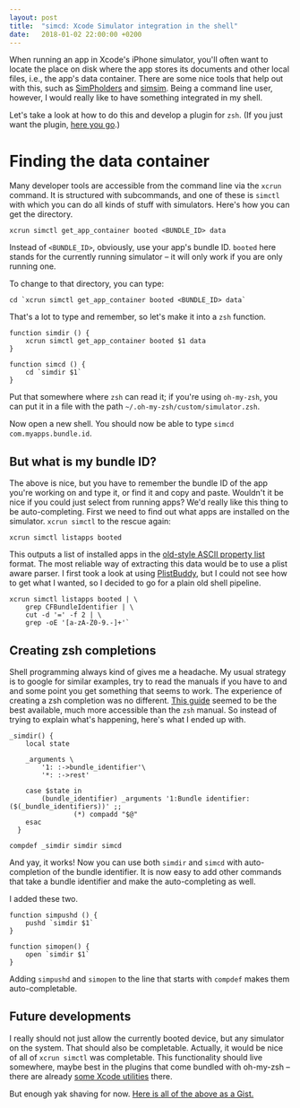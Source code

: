 ```yaml
---
layout: post
title:  "simcd: Xcode Simulator integration in the shell"
date:   2018-01-02 22:00:00 +0200
---
```


When running an app in Xcode's iPhone simulator, you'll often want to locate the place on disk where the app stores its documents and other local files, i.e., the app's data container.  There are some nice tools that help out with this, such as [SimPholders](https://simpholders.com/) and [simsim](https://github.com/dsmelov/simsim).  Being a command line user, however, I would really like to have something integrated in my shell.

Let's take a look at how to do this and develop a plugin for `zsh`.  (If you just want the plugin, [here you go](https://gist.github.com/skagedal/6fda34e0bc5f532e02dd51314554bcdd).)

# Finding the data container 

Many developer tools are accessible from the command line via the `xcrun` command.  It is structured with subcommands, and one of these is `simctl` with which you can do all kinds of stuff with simulators.  Here's how you can get the directory.  

```shell
xcrun simctl get_app_container booted <BUNDLE_ID> data
```

Instead of `<BUNDLE_ID>`, obviously, use your app's bundle ID.  `booted` here stands for the currently running simulator – it will only work if you are only running one. 

To change to that directory, you can type:

```shell
cd `xcrun simctl get_app_container booted <BUNDLE_ID> data`
```

That's a lot to type and remember, so let's make it into a `zsh` function.

```shell
function simdir () { 
	xcrun simctl get_app_container booted $1 data 
}

function simcd () {
	cd `simdir $1`
}
```

Put that somewhere where `zsh` can read it; if you're using `oh-my-zsh`, you can put it in a file with the path `~/.oh-my-zsh/custom/simulator.zsh`.  

Now open a new shell.  You should now be able to type `simcd com.myapps.bundle.id`. 

## But what is my bundle ID?

The above is nice, but you have to remember the bundle ID of the app you're working on and type it, or find it and copy and paste.  Wouldn't it be nice if you could just select from running apps?  We'd really like this thing to be auto-completing.  First we need to find out what apps are installed on the simulator.  `xcrun simctl` to the rescue again:

```shell
xcrun simctl listapps booted
```

This outputs a list of installed apps in the [old-style ASCII property list](https://developer.apple.com/library/content/documentation/Cocoa/Conceptual/PropertyLists/OldStylePlists/OldStylePLists.html) format.  The most reliable way of extracting this data would be to use a plist aware parser.  I first took a look at using [PlistBuddy](https://developer.apple.com/legacy/library/documentation/Darwin/Reference/ManPages/man8/PlistBuddy.8.html), but I could not see how to get what I wanted, so I decided to go for a plain old shell pipeline.

```shell
xcrun simctl listapps booted | \
	grep CFBundleIdentifier | \
	cut -d '=' -f 2 | \
	grep -oE '[a-zA-Z0-9.-]+'`
```

## Creating zsh completions

Shell programming always kind of gives me a headache.  My usual strategy is to google for similar examples, try to read the manuals if you have to and and some point you get something that seems to work.  The experience of creating a zsh completion was no different.  [This guide](https://github.com/zsh-users/zsh-completions/blob/master/zsh-completions-howto.org) seemed to be the best available, much more accessible than the `zsh` manual.  So instead of trying to explain what's happening, here's what I ended up with. 

```shell
_simdir() {
	local state

	_arguments \
		'1: :->bundle_identifier'\
		'*: :->rest'

	case $state in
		(bundle_identifier) _arguments '1:Bundle identifier:($(_bundle_identifiers))' ;;
              	(*) compadd "$@"
  	esac
  }

compdef _simdir simdir simcd
```

And yay, it works! Now you can use both `simdir` and `simcd` with auto-completion of the bundle identifier. It is now easy to add other commands that take a bundle identifier and make the auto-completing as well. 

I added these two. 

```shell
function simpushd () { 
	pushd `simdir $1` 
}

function simopen() {
	open `simdir $1`
}
```

Adding `simpushd` and `simopen` to the line that starts with `compdef` makes them auto-completable. 

## Future developments

I really should not just allow the currently booted device, but any simulator on the system.  That should also be completable.  Actually, it would be nice of all of `xcrun simctl` was completable.  This functionality should live somewhere, maybe best in the plugins that come bundled with oh-my-zsh – there are already [some Xcode utilities](https://github.com/robbyrussell/oh-my-zsh/tree/master/plugins/xcode) there. 

But enough yak shaving for now.  [Here is all of the above as a Gist.](https://gist.github.com/skagedal/6fda34e0bc5f532e02dd51314554bcdd)
